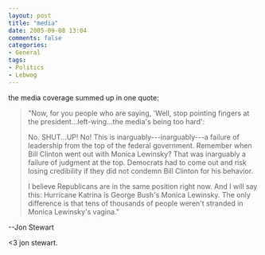 ```yaml
---
layout: post
title: "media"
date: 2005-09-08 13:04
comments: false
categories:
- General
tags:
- Politics
- Lebwog
---
```

the media coverage summed up in one quote:

> "Now, for you people who are saying, 'Well, stop pointing fingers at the president...left-wing...the media's being too hard':
> 
> No.  SHUT...UP!  No!  This is inarguably---inarguably---a failure of leadership from the top of the federal government.  Remember when Bill Clinton went out with Monica Lewinsky? That was inarguably a failure of judgment at the top. Democrats had to come out and risk losing credibility if they did not condemn Bill Clinton for his behavior.
> 
> I believe Republicans are in the same position right now. And I will say this: Hurricane Katrina is George Bush's Monica Lewinsky. The only difference is that tens of thousands of people weren't stranded in Monica Lewinsky's vagina."

--Jon Stewart

<3 jon stewart.
